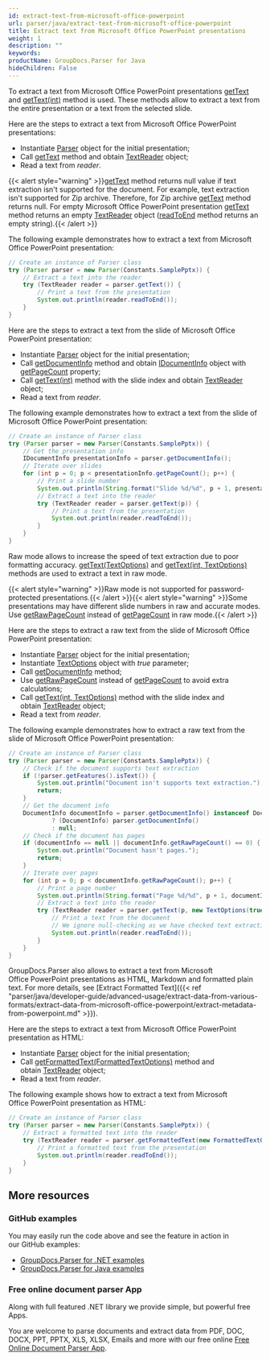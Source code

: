 ```yaml
---
id: extract-text-from-microsoft-office-powerpoint
url: parser/java/extract-text-from-microsoft-office-powerpoint
title: Extract text from Microsoft Office PowerPoint presentations
weight: 1
description: ""
keywords: 
productName: GroupDocs.Parser for Java
hideChildren: False
---
```

To extract a text from Microsoft Office PowerPoint presentations [getText](https://apireference.groupdocs.com/java/parser/com.groupdocs.parser/Parser#getText()) and [getText(int)](https://apireference.groupdocs.com/java/parser/com.groupdocs.parser/Parser#getText(int)) method is used. These methods allow to extract a text from the entire presentation or a text from the selected slide.

Here are the steps to extract a text from Microsoft Office PowerPoint presentations:

*   Instantiate [Parser](https://apireference.groupdocs.com/java/parser/com.groupdocs.parser/Parser) object for the initial presentation;
*   Call [getText](https://apireference.groupdocs.com/java/parser/com.groupdocs.parser/Parser#getText()) method and obtain [TextReader](https://apireference.groupdocs.com/java/parser/com.groupdocs.parser.data/TextReader) object;
*   Read a text from *reader*.

{{< alert style="warning" >}}[getText](https://apireference.groupdocs.com/java/parser/com.groupdocs.parser/Parser#getText()) method returns null value if text extraction isn't supported for the document. For example, text extraction isn't supported for Zip archive. Therefore, for Zip archive [getText](https://apireference.groupdocs.com/java/parser/com.groupdocs.parser/Parser#getText()) method returns null. For empty Microsoft Office PowerPoint presentation [getText](https://apireference.groupdocs.com/java/parser/com.groupdocs.parser/Parser#getText()) method returns an empty [TextReader](https://apireference.groupdocs.com/java/parser/com.groupdocs.parser.data/TextReader) object ([readToEnd](https://apireference.groupdocs.com/parser/java/com.groupdocs.parser.data/TextReader#readToEnd()) method returns an empty string).{{< /alert >}}

The following example demonstrates how to extract a text from Microsoft Office PowerPoint presentation:

```java
// Create an instance of Parser class
try (Parser parser = new Parser(Constants.SamplePptx)) {
    // Extract a text into the reader
    try (TextReader reader = parser.getText()) {
        // Print a text from the presentation
        System.out.println(reader.readToEnd());
    }
}
```

Here are the steps to extract a text from the slide of Microsoft Office PowerPoint presentation:

*   Instantiate [Parser](https://apireference.groupdocs.com/java/parser/com.groupdocs.parser/Parser) object for the initial presentation;
*   Call [getDocumentInfo](https://apireference.groupdocs.com/java/parser/com.groupdocs.parser/Parser#getDocumentInfo()) method and obtain [IDocumentInfo](https://apireference.groupdocs.com/java/parser/com.groupdocs.parser.options/IDocumentInfo) object with [getPageCount](https://apireference.groupdocs.com/java/parser/com.groupdocs.parser.options/IDocumentInfo#getPageCount()) property;
*   Call [getText(int)](https://apireference.groupdocs.com/java/parser/com.groupdocs.parser/Parser#getText(int)) method with the slide index and obtain [TextReader](https://apireference.groupdocs.com/java/parser/com.groupdocs.parser.data/TextReader "class in com.groupdocs.parser.data") object;
*   Read a text from *reader*.

The following example demonstrates how to extract a text from the slide of Microsoft Office PowerPoint presentation:

```java
// Create an instance of Parser class
try (Parser parser = new Parser(Constants.SamplePptx)) {
    // Get the presentation info
    IDocumentInfo presentationInfo = parser.getDocumentInfo();
    // Iterate over slides
    for (int p = 0; p < presentationInfo.getPageCount(); p++) {
        // Print a slide number
        System.out.println(String.format("Slide %d/%d", p + 1, presentationInfo.getPageCount()));
        // Extract a text into the reader
        try (TextReader reader = parser.getText(p)) {
            // Print a text from the presentation
            System.out.println(reader.readToEnd());
        }
    }
}
```

Raw mode allows to increase the speed of text extraction due to poor formatting accuracy. [getText(TextOptions)](https://apireference.groupdocs.com/java/parser/com.groupdocs.parser/Parser#getText(com.groupdocs.parser.options.TextOptions)) and [getText(int, TextOptions)](https://apireference.groupdocs.com/java/parser/com.groupdocs.parser/Parser#getText(int,%20com.groupdocs.parser.options.TextOptions)) methods are used to extract a text in raw mode.

{{< alert style="warning" >}}Raw mode is not supported for password-protected presentations.{{< /alert >}}{{< alert style="warning" >}}Some presentations may have different slide numbers in raw and accurate modes. Use [getRawPageCount](https://apireference.groupdocs.com/java/parser/com.groupdocs.parser.options/IDocumentInfo#getRawPageCount()) instead of [getPageCount](https://apireference.groupdocs.com/java/parser/com.groupdocs.parser.options/IDocumentInfo#getPageCount()) in raw mode.{{< /alert >}}

Here are the steps to extract a raw text from the slide of Microsoft Office PowerPoint presentation:

*   Instantiate [Parser](https://apireference.groupdocs.com/java/parser/com.groupdocs.parser/Parser) object for the initial presentation;
*   Instantiate [TextOptions](https://apireference.groupdocs.com/java/parser/com.groupdocs.parser.options/TextOptions) object with *true* parameter;
*   Call [getDocumentInfo](https://apireference.groupdocs.com/java/parser/com.groupdocs.parser/Parser#getDocumentInfo()) method;
*   Use [getRawPageCount](https://apireference.groupdocs.com/java/parser/com.groupdocs.parser.options/IDocumentInfo#getRawPageCount()) instead of [getPageCount](https://apireference.groupdocs.com/java/parser/com.groupdocs.parser.options/IDocumentInfo#getPageCount()) to avoid extra calculations;
*   Call [getText(int, TextOptions)](https://apireference.groupdocs.com/java/parser/com.groupdocs.parser/Parser#getText(int,%20com.groupdocs.parser.options.TextOptions)) method with the slide index and obtain [TextReader](https://apireference.groupdocs.com/java/parser/com.groupdocs.parser.data/TextReader) object;
*   Read a text from *reader*.

The following example demonstrates how to extract a raw text from the slide of Microsoft Office PowerPoint presentation:

```java
// Create an instance of Parser class
try (Parser parser = new Parser(Constants.SamplePptx)) {
    // Check if the document supports text extraction
    if (!parser.getFeatures().isText()) {
        System.out.println("Document isn't supports text extraction.");
        return;
    }
    // Get the document info
    DocumentInfo documentInfo = parser.getDocumentInfo() instanceof DocumentInfo
            ? (DocumentInfo) parser.getDocumentInfo()
            : null;
    // Check if the document has pages
    if (documentInfo == null || documentInfo.getRawPageCount() == 0) {
        System.out.println("Document hasn't pages.");
        return;
    }
    // Iterate over pages
    for (int p = 0; p < documentInfo.getRawPageCount(); p++) {
        // Print a page number
        System.out.println(String.format("Page %d/%d", p + 1, documentInfo.getPageCount()));
        // Extract a text into the reader
        try (TextReader reader = parser.getText(p, new TextOptions(true))) {
            // Print a text from the document
            // We ignore null-checking as we have checked text extraction feature support earlier
            System.out.println(reader.readToEnd());
        }
    }
}
```

GroupDocs.Parser also allows to extract a text from Microsoft Office PowerPoint presentations as HTML, Markdown and formatted plain text. For more details, see [Extract Formatted Text]({{< ref "parser/java/developer-guide/advanced-usage/extract-data-from-various-formats/extract-data-from-microsoft-office-powerpoint/extract-metadata-from-powerpoint.md" >}}).

Here are the steps to extract a text from Microsoft Office PowerPoint presentation as HTML:

*   Instantiate [Parser](https://apireference.groupdocs.com/java/parser/com.groupdocs.parser/Parser) object for the initial presentation;
*   Call [getFormattedText(FormattedTextOptions)](https://apireference.groupdocs.com/java/parser/com.groupdocs.parser/Parser#getFormattedText(com.groupdocs.parser.options.FormattedTextOptions)) method and obtain [TextReader](https://apireference.groupdocs.com/java/parser/com.groupdocs.parser.data/TextReader) object;
*   Read a text from *reader*.

The following example shows how to extract a text from Microsoft Office PowerPoint presentation as HTML:

```java
// Create an instance of Parser class
try (Parser parser = new Parser(Constants.SamplePptx)) {
    // Extract a formatted text into the reader
    try (TextReader reader = parser.getFormattedText(new FormattedTextOptions(FormattedTextMode.Html))) {
        // Print a formatted text from the presentation
        System.out.println(reader.readToEnd());
    }
}
```

## More resources

### GitHub examples

You may easily run the code above and see the feature in action in our GitHub examples:

*   [GroupDocs.Parser for .NET examples](https://github.com/groupdocs-parser/GroupDocs.Parser-for-.NET)    
*   [GroupDocs.Parser for Java examples](https://github.com/groupdocs-parser/GroupDocs.Parser-for-Java)    

### Free online document parser App

Along with full featured .NET library we provide simple, but powerful free Apps.

You are welcome to parse documents and extract data from PDF, DOC, DOCX, PPT, PPTX, XLS, XLSX, Emails and more with our free online [Free Online Document Parser App](https://products.groupdocs.app/parser).